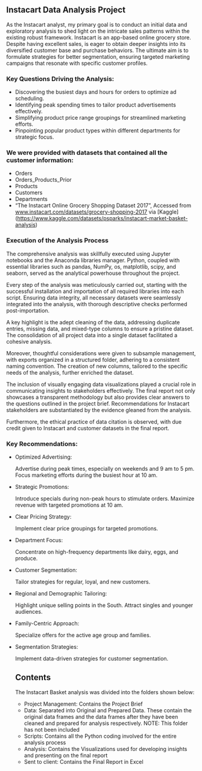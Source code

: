 ## Instacart Data Analysis Project
As the Instacart analyst, my primary goal is to conduct an initial data and exploratory analysis to shed light on the intricate sales patterns within the existing robust framework. Instacart is an app-based online grocery store. Despite having excellent sales, is eager to obtain deeper insights into its diversified customer base and purchase behaviors. The ultimate aim is to formulate strategies for better segmentation, ensuring targeted marketing campaigns that resonate with specific customer profiles.

### Key Questions Driving the Analysis:

- Discovering the busiest days and hours for orders to optimize ad scheduling.
- Identifying peak spending times to tailor product advertisements effectively.
- Simplifying product price range groupings for streamlined marketing efforts.
- Pinpointing popular product types within different departments for strategic focus.

### We were provided with datasets that contained all the customer information:

- Orders
- Orders_Products_Prior
- Products
- Customers
- Departments
- “The Instacart Online Grocery Shopping
Dataset 2017”, Accessed from www.instacart.com/datasets/grocery-shopping-2017
via [Kaggle] (https://www.kaggle.com/datasets/psparks/instacart-market-basket-analysis)

### Execution of the Analysis Process

The comprehensive analysis was skillfully executed using Jupyter notebooks and the Anaconda libraries manager. Python, coupled with essential libraries such as pandas, NumPy, os, matplotlib, scipy, and seaborn, served as the analytical powerhouse throughout the project.

Every step of the analysis was meticulously carried out, starting with the successful installation and importation of all required libraries into each script. Ensuring data integrity, all necessary datasets were seamlessly integrated into the analysis, with thorough descriptive checks performed post-importation.

A key highlight is the adept cleaning of the data, addressing duplicate entries, missing data, and mixed-type columns to ensure a pristine dataset. The consolidation of all project data into a single dataset facilitated a cohesive analysis.

Moreover, thoughtful considerations were given to subsample management, with exports organized in a structured folder, adhering to a consistent naming convention. The creation of new columns, tailored to the specific needs of the analysis, further enriched the dataset.

The inclusion of visually engaging data visualizations played a crucial role in communicating insights to stakeholders effectively. The final report not only showcases a transparent methodology but also provides clear answers to the questions outlined in the project brief. Recommendations for Instacart stakeholders are substantiated by the evidence gleaned from the analysis.

Furthermore, the ethical practice of data citation is observed, with due credit given to Instacart and customer datasets in the final report.

### Key Recommendations:

- Optimized Advertising:

  Advertise during peak times, especially on weekends and 9 am to 5 pm.
  Focus marketing efforts during the busiest hour at 10 am.
- Strategic Promotions:

  Introduce specials during non-peak hours to stimulate orders.
  Maximize revenue with targeted promotions at 10 am.
- Clear Pricing Strategy:

  Implement clear price groupings for targeted promotions.
- Department Focus:

  Concentrate on high-frequency departments like dairy, eggs, and produce.
- Customer Segmentation:

  Tailor strategies for regular, loyal, and new customers.
- Regional and Demographic Tailoring:

  Highlight unique selling points in the South.
  Attract singles and younger audiences.
- Family-Centric Approach:

  Specialize offers for the active age group and families.
- Segmentation Strategies:

  Implement data-driven strategies for customer segmentation.

  ## Contents
  The Instacart Basket analysis was divided into the folders shown below:
  - Project Management: Contains the Project Brief
  - Data: Separated into Original and Prepared Data. These contain the original data frames and the data frames after they have been cleaned and prepared for analysis respectively. NOTE: This folder has not been included
  - Scripts: Contains all the Python coding involved for the entire analysis process
  - Analysis: Contains the Visualizations used for developing insights and presenting on the final report
  - Sent to client: Contains the Final Report in Excel





